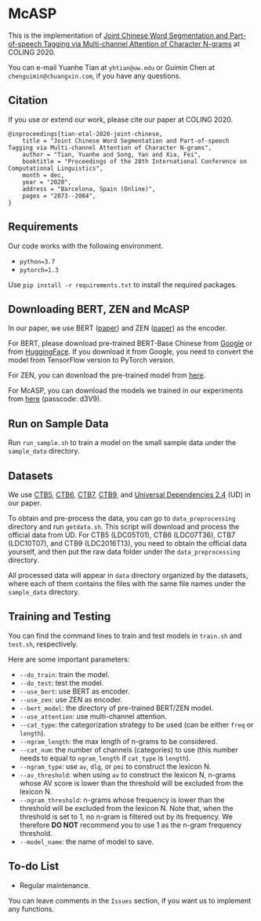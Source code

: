 # McASP

This is the implementation of [Joint Chinese Word Segmentation and Part-of-speech Tagging via Multi-channel Attention of Character N-grams](https://www.aclweb.org/anthology/2020.coling-main.187/) at COLING 2020.

You can e-mail Yuanhe Tian at `yhtian@uw.edu` or Guimin Chen at `chenguimin@chuangxin.com`, if you have any questions.

## Citation

If you use or extend our work, please cite our paper at COLING 2020.

```
@inproceedings{tian-etal-2020-joint-chinese,
    title = "Joint Chinese Word Segmentation and Part-of-speech Tagging via Multi-channel Attention of Character N-grams",
    author = "Tian, Yuanhe and Song, Yan and Xia, Fei",
    booktitle = "Proceedings of the 28th International Conference on Computational Linguistics",
    month = dec,
    year = "2020",
    address = "Barcelona, Spain (Online)",
    pages = "2073--2084",
}
```

## Requirements

Our code works with the following environment.
* `python=3.7`
* `pytorch=1.3`

Use `pip install -r requirements.txt` to install the required packages.

## Downloading BERT, ZEN and McASP

In our paper, we use BERT ([paper](https://www.aclweb.org/anthology/N19-1423/)) and ZEN ([paper](https://arxiv.org/abs/1911.00720)) as the encoder.

For BERT, please download pre-trained BERT-Base Chinese from [Google](https://github.com/google-research/bert) or from [HuggingFace](https://s3.amazonaws.com/models.huggingface.co/bert/bert-base-chinese.tar.gz). If you download it from Google, you need to convert the model from TensorFlow version to PyTorch version.

For ZEN, you can download the pre-trained model from [here](https://github.com/sinovation/ZEN).

For McASP, you can download the models we trained in our experiments from [here](https://pan.baidu.com/s/1aRxpvQEntEle_yIizhvUqQ) (passcode: d3V9).

## Run on Sample Data

Run `run_sample.sh` to train a model on the small sample data under the `sample_data` directory.

## Datasets

We use [CTB5](https://catalog.ldc.upenn.edu/LDC2005T01), [CTB6](https://catalog.ldc.upenn.edu/LDC2007T36), [CTB7](https://catalog.ldc.upenn.edu/LDC2010T07), [CTB9](https://catalog.ldc.upenn.edu/LDC2016T13), and [Universal Dependencies 2.4](https://lindat.mff.cuni.cz/repository/xmlui/handle/11234/1-2988) (UD) in our paper.

To obtain and pre-process the data, you can go to `data_preprocessing` directory and run `getdata.sh`. This script will download and process the official data from UD. For CTB5 (LDC05T01), CTB6 (LDC07T36), CTB7 (LDC10T07), and CTB9 (LDC2016T13), you need to obtain the official data yourself, and then put the raw data folder under the `data_preprocessing` directory.

All processed data will appear in `data` directory organized by the datasets, where each of them contains the files with the same file names under the `sample_data` directory.

## Training and Testing

You can find the command lines to train and test models in `train.sh` and `test.sh`, respectively.

Here are some important parameters:

* `--do_train`: train the model.
* `--do_test`: test the model.
* `--use_bert`: use BERT as encoder.
* `--use_zen`: use ZEN as encoder.
* `--bert_model`: the directory of pre-trained BERT/ZEN model.
* `--use_attention`: use multi-channel attention.
* `--cat_type`: the categorization strategy to be used (can be either `freq` or `length`).
* `--ngram_length`: the max length of n-grams to be considered.
* `--cat_num`: the number of channels (categories) to use (this number needs to equal to `ngram_length` if `cat_type` is `length`).
* `--ngram_type`: use `av`, `dlg`, or `pmi` to construct the lexicon N.
* `--av_threshold`: when using `av` to construct the lexicon N, n-grams whose AV score is lower than the threshold will be excluded from the lexicon N.
* `--ngram_threshold`: n-grams whose frequency is lower than the threshold will be excluded from the lexicon N. Note that, when the threshold is set to 1, no n-gram is filtered out by its frequency. We therefore **DO NOT** recommend you to use 1 as the n-gram frequency threshold.
* `--model_name`: the name of model to save.

## To-do List

* Regular maintenance.

You can leave comments in the `Issues` section, if you want us to implement any functions.
